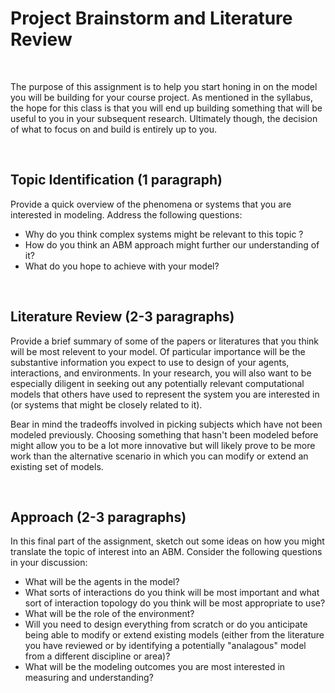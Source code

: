 # Project Brainstorm and Literature Review 
&nbsp; 

The purpose of this assignment is to help you start honing in on the model you will be building for your course project. As mentioned in the syllabus, the hope for this class is that you will end up building something that will be useful to you in your subsequent research. Ultimately though, the decision of what to focus on and build is entirely up to you.

&nbsp; 


## Topic Identification (1 paragraph)

Provide a quick overview of the phenomena or systems that you are interested in modeling. Address the following questions:
+ Why do you think complex systems might be relevant to this topic ?  
+ How do you think an ABM approach might further our understanding of it? 
+ What do you hope to achieve with your model?

&nbsp;

## Literature Review (2-3 paragraphs)

Provide a brief summary of some of the papers or literatures that you think will be most relevent to your model. Of particular importance will be the substantive information you expect to use to design of your agents, interactions, and environments. In your research, you will also want to be especially diligent in seeking out any potentially relevant computational models that others have used to represent the system you are interested in (or systems that might be closely related to it).

Bear in mind the tradeoffs involved in picking subjects which have not been modeled previously. Choosing something that hasn't been modeled before might allow you to be a lot more innovative but will likely prove to be more work than the alternative scenario in which you can modify or extend an existing set of models.

&nbsp;


## Approach (2-3 paragraphs)

In this final part of the assignment, sketch out some ideas on how  you might translate the topic of interest into an ABM. Consider the following questions in your discussion: 
+ What will be the agents in the model?
+ What sorts of interactions do you think will be most important and what sort of interaction topology do you think will be most appropriate to use? 
+ What will be the role of the environment? 
+ Will you need to design everything from scratch or do you anticipate being able to modify or extend existing models (either from the literature you have reviewed or by identifying a potentially "analagous"  model from a different discipline or area)? 
+ What will be the modeling outcomes you are most interested in measuring and understanding?

